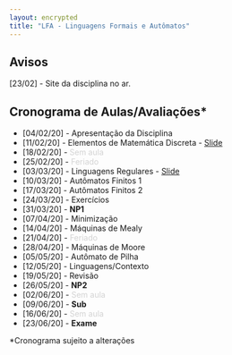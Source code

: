 ```yaml
---
layout: encrypted
title: "LFA - Linguagens Formais e Autômatos"
---
```


## Avisos

[23/02] - Site da disciplina no ar.

## Cronograma de Aulas/Avaliações*

- [04/02/20] - Apresentação da Disciplina
- [11/02/20] - Elementos de Matemática Discreta - <a href="/lfa/Aula1.pdf" target="_blank">Slide</a>
- [18/02/20] - <font color=lightgray>Sem aula</font>
- [25/02/20] - <font color=lightgray>Feriado</font>
- [03/03/20] - Linguagens Regulares - <a href="/lfa/Aula2.pdf" target="_blank">Slide</a>
- [10/03/20] - Autômatos Finitos 1
- [17/03/20] - Autômatos Finitos 2
- [24/03/20] - Exercícios
- [31/03/20] - <b>NP1</b>
- [07/04/20] - Minimização
- [14/04/20] - Máquinas de Mealy
- [21/04/20] - <font color=lightgray>Feriado</font>
- [28/04/20] - Máquinas de Moore
- [05/05/20] - Autômato de Pilha
- [12/05/20] - Linguagens/Contexto
- [19/05/20] - Revisão
- [26/05/20] - <b>NP2</b>
- [02/06/20] - <font color=lightgray>Sem aula</font>
- [09/06/20] - <b>Sub</b>
- [16/06/20] - <font color=lightgray>Sem aula</font>
- [23/06/20] - <b>Exame</b>


*Cronograma sujeito a alterações